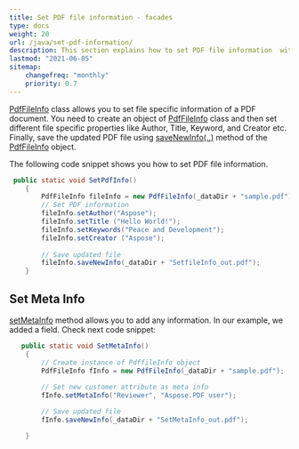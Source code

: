 ```yaml
---
title: Set PDF file information - facades
type: docs
weight: 20
url: /java/set-pdf-information/
description: This section explains how to set PDF file information  with Aspose.PDF Facades using PdfFileInfo Class.
lastmod: "2021-06-05"
sitemap:
    changefreq: "monthly"
    priority: 0.7
---
```


[PdfFileInfo](https://apireference.aspose.com/java/pdf/com.aspose.pdf.facades/PdfFileInfo) class allows you to set file specific information of a PDF document. You need to create an object of [PdfFileInfo](https://apireference.aspose.com/java/pdf/com.aspose.pdf.facades/PdfFileInfo) class and then set different file specific properties like Author, Title, Keyword, and Creator etc. Finally, save the updated PDF file using [saveNewInfo(..)](https://apireference.aspose.com/java/pdf/com.aspose.pdf.facades/PdfFileInfo#saveNewInfo-java.io.OutputStream-) method of the [PdfFileInfo](https://apireference.aspose.com/java/pdf/com.aspose.pdf.facades/PdfFileInfo) object.

The following code snippet shows you how to set PDF file information.

```java
 public static void SetPdfInfo()
    {
        PdfFileInfo fileInfo = new PdfFileInfo(_dataDir + "sample.pdf");
        // Set PDF information
        fileInfo.setAuthor("Aspose");
        fileInfo.setTitle ("Hello World!");
        fileInfo.setKeywords("Peace and Development");
        fileInfo.setCreator ("Aspose");
        
        // Save updated file
        fileInfo.saveNewInfo(_dataDir + "SetfileInfo_out.pdf");
    }
```

## Set Meta Info

[setMetaInfo](https://apireference.aspose.com/pdf/java/com.aspose.pdf.facades/PdfFileInfo#setMetaInfo-java.lang.String-java.lang.String-) method allows you to add any information. In our example, we added a field. Check next code snippet:

```java
   public static void SetMetaInfo()
    {
        // Create instance of PdffileInfo object
        PdfFileInfo fInfo = new PdfFileInfo(_dataDir + "sample.pdf");
       
        // Set new customer attribute as meta info
        fInfo.setMetaInfo("Reviewer", "Aspose.PDF user");

        // Save updated file
        fInfo.saveNewInfo(_dataDir + "SetMetaInfo_out.pdf");

    }
```